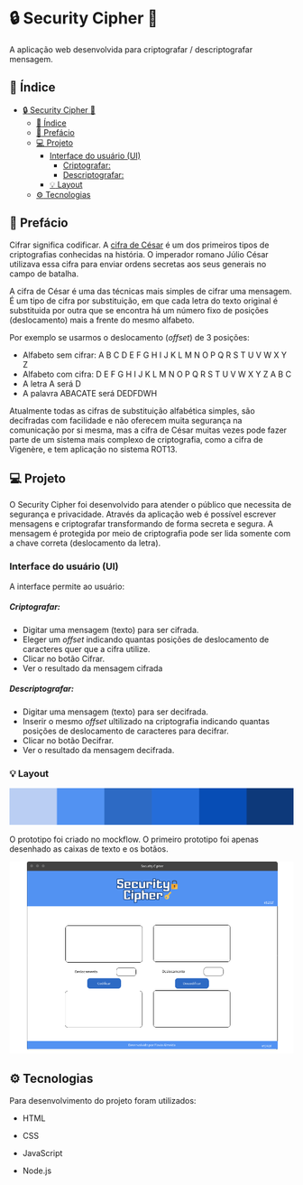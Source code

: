 #  :lock: Security Cipher :key:

A aplicação web desenvolvida para criptografar / descriptografar mensagem.

## :book: Índice

- [:lock: Security Cipher :key:](#lock-security-cipher-key)
  - [:book: Índice](#book-índice)
  - [:memo: Prefácio](#memo-prefácio)
  - [:computer: Projeto](#computer-projeto)
    - [Interface do usuário (UI)](#interface-do-usuário-ui)
        - [Criptografar:](#criptografar)
        - [Descriptografar:](#descriptografar)
    - [:bulb: Layout](#bulb-layout)
  - [:gear: Tecnologias](#gear-tecnologias)


## :memo: Prefácio

Cifrar significa codificar. A [cifra de César](https://pt.wikipedia.org/wiki/Cifra_de_C%C3%A9sar)
é um dos primeiros tipos de criptografias conhecidas na história.
O imperador romano Júlio César utilizava essa cifra para enviar
ordens secretas aos seus generais no campo de batalha.

A cifra de César é uma das técnicas mais simples de cifrar uma mensagem. É um
tipo de cifra por substituição, em que cada letra do texto original é
substituida por outra que se encontra há um número fixo de posições
(deslocamento) mais a frente do mesmo alfabeto.

Por exemplo se usarmos o deslocamento (_offset_) de 3 posições:

- Alfabeto sem cifrar: A B C D E F G H I J K L M N O P Q R S T U V W X Y Z
- Alfabeto com cifra: D E F G H I J K L M N O P Q R S T U V W X Y Z A B C
- A letra A será D
- A palavra ABACATE será DEDFDWH

Atualmente todas as cifras de substituição alfabética simples, são decifradas
com facilidade e não oferecem muita segurança na comunicação por si mesma,
mas a cifra de César muitas vezes pode fazer parte de um sistema
mais complexo de criptografia, como
a cifra de Vigenère, e tem aplicação no sistema ROT13.

## :computer: Projeto

O Security Cipher foi desenvolvido para atender o público que necessita de segurança e privacidade. Através da aplicação web é possível escrever mensagens e criptografar transformando de forma secreta e segura. A mensagem é protegida por meio de criptografia pode ser lida somente com a chave correta (deslocamento da letra).  

### Interface do usuário (UI)

A interface permite ao usuário:

##### Criptografar:

- Digitar uma mensagem (texto) para ser cifrada.
- Eleger um _offset_ indicando quantas posições de deslocamento de caracteres
  quer que a cifra utilize.
- Clicar no botão Cifrar.
- Ver o resultado da mensagem cifrada

##### Descriptografar:

- Digitar uma mensagem (texto) para ser decifrada.
- Inserir o mesmo _offset_ ultilizado na criptografia indicando quantas posições de deslocamento de caracteres para decifrar.
- Clicar no botão Decifrar.
- Ver o resultado da mensagem decifrada.

### :bulb: Layout

![palletes-collor](./img/palettes-color.png)

O prototipo foi criado no mockflow. O primeiro prototipo foi apenas desenhado as caixas de texto e os botãos.

![prototipo](./img/prototipo.png)


## :gear: Tecnologias

Para desenvolvimento do projeto foram utilizados:

- HTML

- CSS

- JavaScript

- Node.js
  

